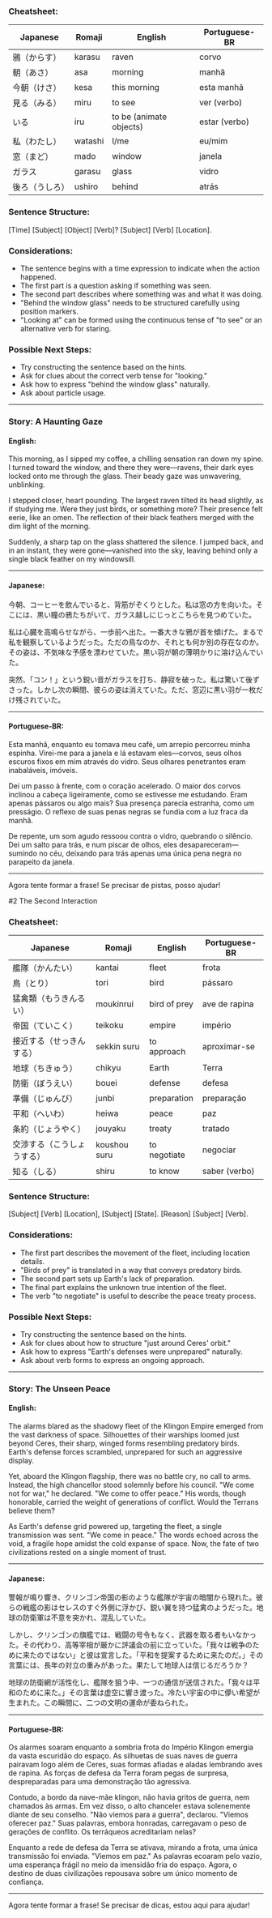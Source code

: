 ### Cheatsheet:  

| Japanese | Romaji | English | Portuguese-BR |  
|----------|--------|---------|--------------|  
| 鴉（からす） | karasu | raven | corvo |  
| 朝（あさ） | asa | morning | manhã |  
| 今朝（けさ） | kesa | this morning | esta manhã |  
| 見る（みる） | miru | to see | ver (verbo) |  
| いる | iru | to be (animate objects) | estar (verbo) |  
| 私（わたし） | watashi | I/me | eu/mim |  
| 窓（まど） | mado | window | janela |  
| ガラス | garasu | glass | vidro |  
| 後ろ（うしろ） | ushiro | behind | atrás |  

### Sentence Structure:  
[Time] [Subject] [Object] [Verb]? [Subject] [Verb] [Location].  

### Considerations:  
- The sentence begins with a time expression to indicate when the action happened.  
- The first part is a question asking if something was seen.  
- The second part describes where something was and what it was doing.  
- "Behind the window glass" needs to be structured carefully using position markers.  
- "Looking at" can be formed using the continuous tense of "to see" or an alternative verb for staring.  

### Possible Next Steps:  
- Try constructing the sentence based on the hints.  
- Ask for clues about the correct verb tense for "looking."  
- Ask how to express "behind the window glass" naturally.  
- Ask about particle usage.  

---

### **Story: A Haunting Gaze**  

#### **English:**  
This morning, as I sipped my coffee, a chilling sensation ran down my spine. I turned toward the window, and there they were—ravens, their dark eyes locked onto me through the glass. Their beady gaze was unwavering, unblinking.  

I stepped closer, heart pounding. The largest raven tilted its head slightly, as if studying me. Were they just birds, or something more? Their presence felt eerie, like an omen. The reflection of their black feathers merged with the dim light of the morning.  

Suddenly, a sharp tap on the glass shattered the silence. I jumped back, and in an instant, they were gone—vanished into the sky, leaving behind only a single black feather on my windowsill.  

---  

#### **Japanese:**  
今朝、コーヒーを飲んでいると、背筋がぞくりとした。私は窓の方を向いた。そこには、黒い瞳の鴉たちがいて、ガラス越しにじっとこちらを見つめていた。  

私は心臓を高鳴らせながら、一歩前へ出た。一番大きな鴉が首を傾げた。まるで私を観察しているようだった。ただの鳥なのか、それとも何か別の存在なのか。その姿は、不気味な予感を漂わせていた。黒い羽が朝の薄明かりに溶け込んでいた。  

突然、「コン！」という鋭い音がガラスを打ち、静寂を破った。私は驚いて後ずさった。しかし次の瞬間、彼らの姿は消えていた。ただ、窓辺に黒い羽が一枚だけ残されていた。  

---  

#### **Portuguese-BR:**  
Esta manhã, enquanto eu tomava meu café, um arrepio percorreu minha espinha. Virei-me para a janela e lá estavam eles—corvos, seus olhos escuros fixos em mim através do vidro. Seus olhares penetrantes eram inabaláveis, imóveis.  

Dei um passo à frente, com o coração acelerado. O maior dos corvos inclinou a cabeça ligeiramente, como se estivesse me estudando. Eram apenas pássaros ou algo mais? Sua presença parecia estranha, como um presságio. O reflexo de suas penas negras se fundia com a luz fraca da manhã.  

De repente, um som agudo ressoou contra o vidro, quebrando o silêncio. Dei um salto para trás, e num piscar de olhos, eles desapareceram—sumindo no céu, deixando para trás apenas uma única pena negra no parapeito da janela.  

---

Agora tente formar a frase! Se precisar de pistas, posso ajudar!


#2 The Second Interaction

### Cheatsheet:  

| Japanese | Romaji | English | Portuguese-BR |  
|----------|--------|---------|--------------|  
| 艦隊（かんたい） | kantai | fleet | frota |  
| 鳥（とり） | tori | bird | pássaro |  
| 猛禽類（もうきんるい） | moukinrui | bird of prey | ave de rapina |  
| 帝国（ていこく） | teikoku | empire | império |  
| 接近する（せっきんする） | sekkin suru | to approach | aproximar-se |  
| 地球（ちきゅう） | chikyu | Earth | Terra |  
| 防衛（ぼうえい） | bouei | defense | defesa |  
| 準備（じゅんび） | junbi | preparation | preparação |  
| 平和（へいわ） | heiwa | peace | paz |  
| 条約（じょうやく） | jouyaku | treaty | tratado |  
| 交渉する（こうしょうする） | koushou suru | to negotiate | negociar |  
| 知る（しる） | shiru | to know | saber (verbo) |  

### Sentence Structure:  
[Subject] [Verb] [Location], [Subject] [State]. [Reason] [Subject] [Verb].  

### Considerations:  
- The first part describes the movement of the fleet, including location details.  
- "Birds of prey" is translated in a way that conveys predatory birds.  
- The second part sets up Earth's lack of preparation.  
- The final part explains the unknown true intention of the fleet.  
- The verb "to negotiate" is useful to describe the peace treaty process.  

### Possible Next Steps:  
- Try constructing the sentence based on the hints.  
- Ask for clues about how to structure "just around Ceres' orbit."  
- Ask how to express "Earth's defenses were unprepared" naturally.  
- Ask about verb forms to express an ongoing approach.  

---

### **Story: The Unseen Peace**  

#### **English:**  
The alarms blared as the shadowy fleet of the Klingon Empire emerged from the vast darkness of space. Silhouettes of their warships loomed just beyond Ceres, their sharp, winged forms resembling predatory birds. Earth's defense forces scrambled, unprepared for such an aggressive display.  

Yet, aboard the Klingon flagship, there was no battle cry, no call to arms. Instead, the high chancellor stood solemnly before his council. "We come not for war," he declared. "We come to offer peace." His words, though honorable, carried the weight of generations of conflict. Would the Terrans believe them?  

As Earth's defense grid powered up, targeting the fleet, a single transmission was sent. "We come in peace." The words echoed across the void, a fragile hope amidst the cold expanse of space. Now, the fate of two civilizations rested on a single moment of trust.  

---  

#### **Japanese:**  
警報が鳴り響き、クリンゴン帝国の影のような艦隊が宇宙の暗闇から現れた。彼らの戦艦の影はセレスのすぐ外側に浮かび、鋭い翼を持つ猛禽のようだった。地球の防衛軍は不意を突かれ、混乱していた。  

しかし、クリンゴンの旗艦では、戦闘の号令もなく、武器を取る者もいなかった。その代わり、高等宰相が厳かに評議会の前に立っていた。「我々は戦争のために来たのではない」と彼は宣言した。「平和を提案するために来たのだ。」その言葉には、長年の対立の重みがあった。果たして地球人は信じるだろうか？  

地球の防衛網が活性化し、艦隊を狙う中、一つの通信が送信された。「我々は平和のために来た。」その言葉は虚空に響き渡った。冷たい宇宙の中に儚い希望が生まれた。この瞬間に、二つの文明の運命が委ねられた。  

---  

#### **Portuguese-BR:**  
Os alarmes soaram enquanto a sombria frota do Império Klingon emergia da vasta escuridão do espaço. As silhuetas de suas naves de guerra pairavam logo além de Ceres, suas formas afiadas e aladas lembrando aves de rapina. As forças de defesa da Terra foram pegas de surpresa, despreparadas para uma demonstração tão agressiva.  

Contudo, a bordo da nave-mãe klingon, não havia gritos de guerra, nem chamados às armas. Em vez disso, o alto chanceler estava solenemente diante de seu conselho. "Não viemos para a guerra", declarou. "Viemos oferecer paz." Suas palavras, embora honradas, carregavam o peso de gerações de conflito. Os terráqueos acreditariam nelas?  

Enquanto a rede de defesa da Terra se ativava, mirando a frota, uma única transmissão foi enviada. "Viemos em paz." As palavras ecoaram pelo vazio, uma esperança frágil no meio da imensidão fria do espaço. Agora, o destino de duas civilizações repousava sobre um único momento de confiança.  

---

Agora tente formar a frase! Se precisar de dicas, estou aqui para ajudar!